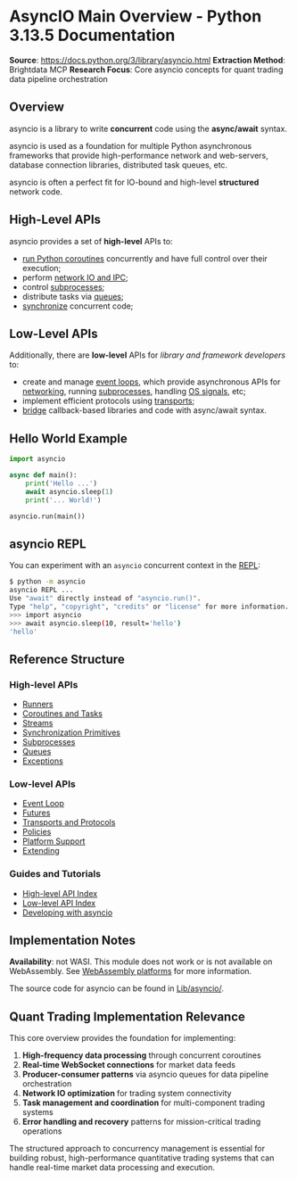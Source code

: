 # AsyncIO Main Overview - Python 3.13.5 Documentation

**Source**: https://docs.python.org/3/library/asyncio.html
**Extraction Method**: Brightdata MCP
**Research Focus**: Core asyncio concepts for quant trading data pipeline orchestration

## Overview

asyncio is a library to write **concurrent** code using the **async/await** syntax.

asyncio is used as a foundation for multiple Python asynchronous frameworks that provide high-performance network and web-servers, database connection libraries, distributed task queues, etc.

asyncio is often a perfect fit for IO-bound and high-level **structured** network code.

## High-Level APIs

asyncio provides a set of **high-level** APIs to:

- [run Python coroutines](asyncio-task.html#coroutine) concurrently and have full control over their execution;
- perform [network IO and IPC](asyncio-stream.html#asyncio-streams);
- control [subprocesses](asyncio-subprocess.html#asyncio-subprocess);
- distribute tasks via [queues](asyncio-queue.html#asyncio-queues);
- [synchronize](asyncio-sync.html#asyncio-sync) concurrent code;

## Low-Level APIs

Additionally, there are **low-level** APIs for _library and framework developers_ to:

- create and manage [event loops](asyncio-eventloop.html#asyncio-event-loop), which provide asynchronous APIs for [networking](asyncio-eventloop.html#loop-create-server), running [subprocesses](asyncio-eventloop.html#loop-subprocess-exec), handling [OS signals](asyncio-eventloop.html#loop-add-signal-handler), etc;
- implement efficient protocols using [transports](asyncio-protocol.html#asyncio-transports-protocols);
- [bridge](asyncio-future.html#asyncio-futures) callback-based libraries and code with async/await syntax.

## Hello World Example

```python
import asyncio

async def main():
    print('Hello ...')
    await asyncio.sleep(1)
    print('... World!')

asyncio.run(main())
```

## asyncio REPL

You can experiment with an `asyncio` concurrent context in the [REPL](../glossary.html#term-REPL):

```bash
$ python -m asyncio
asyncio REPL ...
Use "await" directly instead of "asyncio.run()".
Type "help", "copyright", "credits" or "license" for more information.
>>> import asyncio
>>> await asyncio.sleep(10, result='hello')
'hello'
```

## Reference Structure

### High-level APIs
- [Runners](asyncio-runner.html)
- [Coroutines and Tasks](asyncio-task.html)
- [Streams](asyncio-stream.html)
- [Synchronization Primitives](asyncio-sync.html)
- [Subprocesses](asyncio-subprocess.html)
- [Queues](asyncio-queue.html)
- [Exceptions](asyncio-exceptions.html)

### Low-level APIs
- [Event Loop](asyncio-eventloop.html)
- [Futures](asyncio-future.html)
- [Transports and Protocols](asyncio-protocol.html)
- [Policies](asyncio-policy.html)
- [Platform Support](asyncio-platforms.html)
- [Extending](asyncio-extending.html)

### Guides and Tutorials
- [High-level API Index](asyncio-api-index.html)
- [Low-level API Index](asyncio-llapi-index.html)
- [Developing with asyncio](asyncio-dev.html)

## Implementation Notes

**Availability**: not WASI.
This module does not work or is not available on WebAssembly. See [WebAssembly platforms](intro.html#wasm-availability) for more information.

The source code for asyncio can be found in [Lib/asyncio/](https://github.com/python/cpython/tree/3.13/Lib/asyncio/).

## Quant Trading Implementation Relevance

This core overview provides the foundation for implementing:

1. **High-frequency data processing** through concurrent coroutines
2. **Real-time WebSocket connections** for market data feeds
3. **Producer-consumer patterns** via asyncio queues for data pipeline orchestration
4. **Network IO optimization** for trading system connectivity
5. **Task management and coordination** for multi-component trading systems
6. **Error handling and recovery** patterns for mission-critical trading operations

The structured approach to concurrency management is essential for building robust, high-performance quantitative trading systems that can handle real-time market data processing and execution.